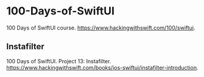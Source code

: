 # 100-Days-of-SwiftUI
100 Days of SwiftUI course. https://www.hackingwithswift.com/100/swiftui.

## Instafilter
100 Days of SwiftUI. Project 13: Instafilter. https://www.hackingwithswift.com/books/ios-swiftui/instafilter-introduction.
